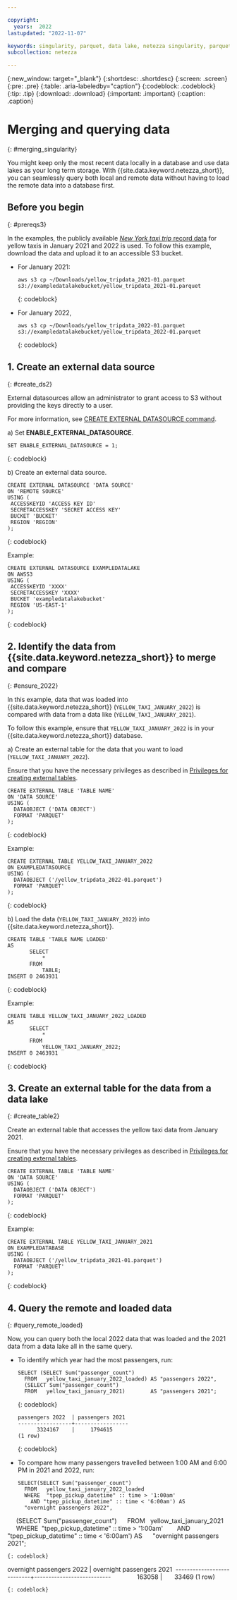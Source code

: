 ```yaml
---

copyright:
  years:  2022
lastupdated: "2022-11-07"

keywords: singularity, parquet, data lake, netezza singularity, parquet files, querying data
subcollection: netezza

---
```


{:new_window: target="_blank"}
{:shortdesc: .shortdesc}
{:screen: .screen}
{:pre: .pre}
{:table: .aria-labeledby="caption"}
{:codeblock: .codeblock}
{:tip: .tip}
{:download: .download}
{:important: .important}
{:caption: .caption}

# Merging and querying data
{: #merging_singularity}

You might keep only the most recent data locally in a database and use data lakes as your long term storage. With {{site.data.keyword.netezza_short}}, you can seamlessly query both local and remote data without having to load the remote data into a database first.

## Before you begin
{: #prereqs3}

In the examples, the publicly available [*New York taxi trip* record data](https://www1.nyc.gov/site/tlc/about/tlc-trip-record-data.page) for yellow taxis in January 2021 and 2022 is used. To follow this example, download the data and upload it to an accessible S3 bucket.

- For January 2021:

   ```
   aws s3 cp ~/Downloads/yellow_tripdata_2021-01.parquet s3://exampledatalakebucket/yellow_tripdata_2021-01.parquet
   ```
   {: codeblock}

- For January 2022,

  ```
  aws s3 cp ~/Downloads/yellow_tripdata_2022-01.parquet s3://exampledatalakebucket/yellow_tripdata_2022-01.parquet
  ```
  {: codeblock}


## 1. Create an external data source
{: #create_ds2}

External datasources allow an administrator to grant access to S3 without providing the keys directly to a user.

For more information, see [CREATE EXTERNAL DATASOURCE command](https://www.ibm.com/docs/en/netezza?topic=).

a) Set **ENABLE_EXTERNAL_DATASOURCE**.

   ```
   SET ENABLE_EXTERNAL_DATASOURCE = 1;
   ```
   {: codeblock}

b) Create an external data source.

   ```
   CREATE EXTERNAL DATASOURCE 'DATA SOURCE'
   ON 'REMOTE SOURCE'
   USING (
    ACCESSKEYID 'ACCESS KEY ID'
    SECRETACCESSKEY 'SECRET ACCESS KEY'
    BUCKET 'BUCKET'
    REGION 'REGION'
   );
   ```
   {: codeblock}

   Example:

   ```
   CREATE EXTERNAL DATASOURCE EXAMPLEDATALAKE 
   ON AWSS3 
   USING (
    ACCESSKEYID 'XXXX'
    SECRETACCESSKEY 'XXXX'
    BUCKET 'exampledatalakebucket'
    REGION 'US-EAST-1'
   );
   ```
   {: codeblock}

## 2. Identify the data from {{site.data.keyword.netezza_short}} to merge and compare
{: #ensure_2022}

In this example, data that was loaded into {{site.data.keyword.netezza_short}} (`YELLOW_TAXI_JANUARY_2022`) is compared with data from a data like (`YELLOW_TAXI_JANUARY_2021`).

To follow this example, ensure that `YELLOW_TAXI_JANUARY_2022` is in your {{site.data.keyword.netezza_short}} database.

a) Create an external table for the data that you want to load (`YELLOW_TAXI_JANUARY_2022`).

   Ensure that you have the necessary privileges as described in [Privileges for creating external tables](https://www.ibm.com/docs/en/netezza?topic=et-create-external-table-command-2).

   ```
   CREATE EXTERNAL TABLE 'TABLE NAME'
   ON 'DATA SOURCE'
   USING ( 
     DATAOBJECT ('DATA OBJECT')
     FORMAT 'PARQUET' 
   );
   ```
   {: codeblock}

   Example:

   ```
   CREATE EXTERNAL TABLE YELLOW_TAXI_JANUARY_2022 
   ON EXAMPLEDATASOURCE
   USING ( 
     DATAOBJECT ('/yellow_tripdata_2022-01.parquet')
     FORMAT 'PARQUET' 
   );
   ```
   {: codeblock}

b) Load the data (`YELLOW_TAXI_JANUARY_2022`) into {{site.data.keyword.netezza_short}}.

   ```
   CREATE TABLE 'TABLE NAME LOADED'
   AS
       SELECT
           * 
       FROM
           TABLE;
   INSERT 0 2463931
   ```
   {: codeblock}

   Example:

   ```
   CREATE TABLE YELLOW_TAXI_JANUARY_2022_LOADED 
   AS
       SELECT
           * 
       FROM
           YELLOW_TAXI_JANUARY_2022;
   INSERT 0 2463931
   ```
   {: codeblock}

## 3. Create an external table for the data from a data lake
{: #create_table2}

Create an external table that accesses the yellow taxi data from January 2021.

Ensure that you have the necessary privileges as described in [Privileges for creating external tables](https://www.ibm.com/docs/en/netezza?topic=et-create-external-table-command-2).

```
CREATE EXTERNAL TABLE 'TABLE NAME'
ON 'DATA SOURCE'
USING ( 
  DATAOBJECT ('DATA OBJECT')
  FORMAT 'PARQUET' 
);
```
{: codeblock}

Example:

```
CREATE EXTERNAL TABLE YELLOW_TAXI_JANUARY_2021
ON EXAMPLEDATABASE 
USING ( 
  DATAOBJECT ('/yellow_tripdata_2021-01.parquet')
  FORMAT 'PARQUET' 
);
```
{: codeblock}

## 4. Query the remote and loaded data
{: #query_remote_loaded}

Now, you can query both the local 2022 data that was loaded and the 2021 data from a data lake all in the same query.

- To identify which year had the most passengers, run:

   ```
   SELECT (SELECT Sum("passenger_count")
     FROM   yellow_taxi_january_2022_loaded) AS "passengers 2022",
     (SELECT Sum("passenger_count")
     FROM   yellow_taxi_january_2021)        AS "passengers 2021";
   ```
   {: codeblock}

   ```   
   passengers 2022  | passengers 2021
   -----------------+-----------------
         3324167    |     1794615
   (1 row)
   ```
   {: codeblock}

- To compare how many passengers travelled between 1:00 AM and 6:00 PM in 2021 and 2022, run:

   ```
   SELECT(SELECT Sum("passenger_count")
     FROM   yellow_taxi_january_2022_loaded
     WHERE  "tpep_pickup_datetime" :: time > '1:00am'
       AND "tpep_pickup_datetime" :: time < '6:00am') AS
     "overnight passengers 2022",
     (SELECT Sum("passenger_count")
     FROM   yellow_taxi_january_2021
     WHERE  "tpep_pickup_datetime" :: time > '1:00am'
       AND "tpep_pickup_datetime" :: time < '6:00am') AS
     "overnight passengers 2021"; 
   ```
   {: codeblock}

   ```
   overnight passengers 2022  | overnight passengers 2021 
   ---------------------------+---------------------------
                163058        |       33469
   (1 row)
   ```
   {: codeblock}
